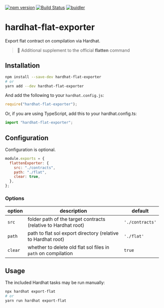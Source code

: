 [![npm version](https://badge.fury.io/js/hardhat-flat-exporter.svg)](https://badge.fury.io/js/hardhat-flat-exporter)
[![Build Status](https://travis-ci.org/cgewecke/hardhat-flat-exporter.svg?branch=master)](https://travis-ci.org/cgewecke/hardhat-flat-exporter)
[![buidler](https://hardhat.org/buidler-plugin-badge.svg?1)](https://github.com/cgewecke/hardhat-flat-exporter)

# hardhat-flat-exporter

Export flat contract on compilation via Hardhat.

> 👾 Additional supplement to the official **flatten** command

## Installation

```bash
npm install --save-dev hardhat-flat-exporter
# or
yarn add --dev hardhat-flat-exporter
```

And add the following to your `hardhat.config.js`:

```js
require("hardhat-flat-exporter");
```

Or, if you are using TypeScript, add this to your hardhat.config.ts:

```ts
import "hardhat-flat-exporter";
```

## Configuration

Configuration is optional.

```js
module.exports = {
  flattenExporter: {
    src: "./contracts",
    path: "./flat",
    clear: true,
  },
};
```

### Options

| option  | description                                                    | default         |
| ------- | -------------------------------------------------------------- | --------------- |
| `src`   | folder path of the target contracts (relative to Hardhat root) | `'./contracts'` |
| `path`  | path to flat sol export directory (relative to Hardhat root)   | `'./flat'`      |
| `clear` | whether to delete old flat sol files in `path` on compilation  | `true`          |

## Usage

The included Hardhat tasks may be run manually:

```bash
npx hardhat export-flat
# or
yarn run hardhat export-flat
```
